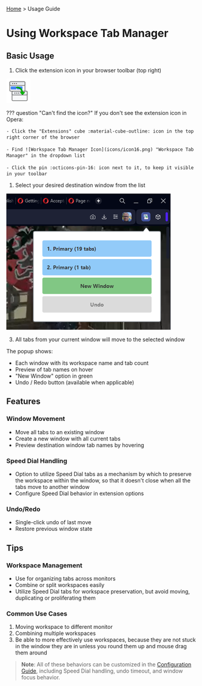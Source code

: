[Home](index.md) > Usage Guide

# Using Workspace Tab Manager

## Basic Usage

1. Click the extension icon in your browser toolbar (top right)

![Workspace Tab Manager Icon](icons/icon64.png)

??? question "Can't find the icon?"
    If you don't see the extension icon in Opera:

    - Click the "Extensions" cube :material-cube-outline: icon in the top right corner of the browser

    - Find ![Workspace Tab Manager Icon](icons/icon16.png) "Workspace Tab Manager" in the dropdown list

    - Click the pin :octicons-pin-16: icon next to it, to keep it visible in your toolbar

1. Select your desired destination window from the list

![Extension popup showing workspace windows list with tab counts and undo/redo buttons](images/popup.png)

3. All tabs from your current window will move to the selected window

The popup shows:

- Each window with its workspace name and tab count
- Preview of tab names on hover
- "New Window" option in green
- Undo / Redo button (available when applicable)

## Features

### Window Movement

- Move all tabs to an existing window
- Create a new window with all current tabs
- Preview destination window tab names by hovering

### Speed Dial Handling

- Option to utilize Speed Dial tabs as a mechanism by which to preserve the workspace within the window, so that it doesn't close when all the tabs move to another window
- Configure Speed Dial behavior in extension options

### Undo/Redo

- Single-click undo of last move
- Restore previous window state

## Tips

### Workspace Management

- Use for organizing tabs across monitors
- Combine or split workspaces easily
- Utilize Speed Dial tabs for workspace preservation, but avoid moving, duplicating or proliferating them

### Common Use Cases

1. Moving workspace to different monitor
2. Combining multiple workspaces
3. Be able to more effectively use workspaces, because they are not stuck in the window they are in unless you round them up and mouse drag them around

> **Note**: All of these behaviors can be customized in the [Configuration Guide](config.md), including Speed Dial handling, undo timeout, and window focus behavior.

